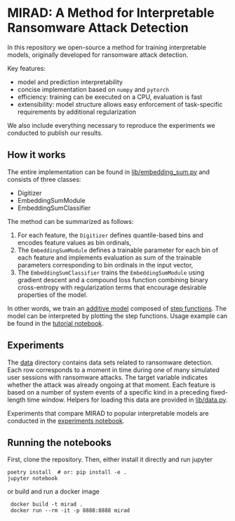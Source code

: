 # MIRAD: A Method for Interpretable Ransomware Attack Detection

In this repository we open-source a method for training interpretable models,
originally developed for ransomware attack detection.

Key features:
- model and prediction interpretability
- concise implementation based on `numpy` and `pytorch`
- efficiency: training can be executed on a CPU, evaluation is fast
- extensibility: model structure allows easy enforcement of task-specific requirements by additional regularization

We also include everything necessary to reproduce the experiments we conducted to publish our results.

## How it works

The entire implementation can be found in [lib/embedding_sum.py](lib/embedding_sum.py) and consists of three classes:
 - Digitizer
 - EmbeddingSumModule
 - EmbeddingSumClassifier

The method can be summarized as follows:

1. For each feature, the `Digitizer` defines quantile-based bins and encodes feature values as bin ordinals,
2. The `EmbeddingSumModule` defines a trainable parameter for each bin of each feature
   and implements evaluation as sum of the trainable parameters corresponding to bin ordinals in the input vector,
3. The `EmbeddingSumClassifier` trains the `EmbeddingSumModule` using gradient descent and a compound loss function
   combining binary cross-entropy with regularization terms that encourage desirable properties of the model.

In other words, we train an [additive model](https://en.wikipedia.org/wiki/Additive_model) composed of
[step functions](https://en.wikipedia.org/wiki/Step_function).
The model can be interpreted by plotting the step functions.
Usage example can be found in the [tutorial notebook](notebooks/tutorial.ipynb).

## Experiments

The [data](data) directory contains data sets related to ransomware detection.
Each row corresponds to a moment in time during one of many simulated user sessions with ransomware attacks.
The target variable indicates whether the attack was already ongoing at that moment.
Each feature is based on a number of system events of a specific kind in a preceding fixed-length time window.
Helpers for loading this data are provided in [lib/data.py](lib/data.py).

Experiments that compare MIRAD to popular interpretable models are conducted in the
[experiments notebook](notebooks/experiments.ipynb).

## Running the notebooks

First, clone the repository.
Then, either install it directly and run jupyter

```shell
poetry install  # or: pip install -e .
jupyter notebook
```

or build and run a docker image
```shell
 docker build -t mirad .
 docker run --rm -it -p 8888:8888 mirad
```
